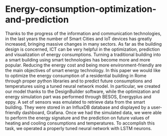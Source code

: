 # Energy-consumption-optimization-and-prediction
Thanks to the progress of the information and communication technologies, in the last years the number of Smart Cities and IoT devices has greatly increased, bringing massive changes in many sectors. As far as the building design is concerned, ICT can be very helpful in the optimization, prediction and visualization of energy consumptions. Turning a traditional building into a smart building using smart technologies has become more and more popular. Reducing the energy cost and being more environment-friendly are the main objectives of smart energy technology. In this paper we would like to optimize the energy consumption of a residential building in Rome through proper python libraries and to predict future consumptions and temperatures using a tuned neural network model. In particular, we created our model thanks to the DesignBuilder software, while the optimization and energy simulation part was performed through BESOS, Energyplus and eppy. A set of sensors was emulated to retrieve data from the smart building. They were stored in an InfluxDB database and displayed by a user-friendly dashboard, Grafana. Once we had the simulated data, we were able to perform the energy signature and the prediction on future values of heating and cooling consumptions and temperatures. To accomplish this task, we operated a properly tuned neural network with LSTM neurons.
